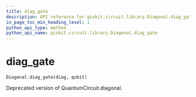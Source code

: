 ```yaml
---
title: diag_gate
description: API reference for qiskit.circuit.library.Diagonal.diag_gate
in_page_toc_min_heading_level: 1
python_api_type: method
python_api_name: qiskit.circuit.library.Diagonal.diag_gate
---
```


# diag\_gate

<span id="qiskit.circuit.library.Diagonal.diag_gate" />

`Diagonal.diag_gate(diag, qubit)`

Deprecated version of QuantumCircuit.diagonal.

